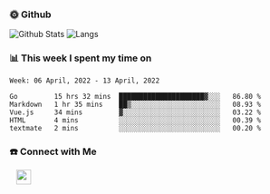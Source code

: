 

<h3> 🌞 Github</h3>

![Github Stats](https://github-readme-stats-beta-lovat.vercel.app/api?username=QiuYukang&count_private=true&show_icons=true&hide=stars)
![Langs](https://github-readme-stats-beta-lovat.vercel.app/api/top-langs/?username=QiuYukang&count_private=true&layout=compact)

<h3> 📊 This week I spent my time on</h3>

<!--START_SECTION:waka-->
```text
Week: 06 April, 2022 - 13 April, 2022

Go         15 hrs 32 mins  █████████████████████▓░░░   86.80 % 
Markdown   1 hr 35 mins    ██▒░░░░░░░░░░░░░░░░░░░░░░   08.93 % 
Vue.js     34 mins         ▓░░░░░░░░░░░░░░░░░░░░░░░░   03.22 % 
HTML       4 mins          ░░░░░░░░░░░░░░░░░░░░░░░░░   00.39 % 
textmate   2 mins          ░░░░░░░░░░░░░░░░░░░░░░░░░   00.20 % 
```
<!--END_SECTION:waka-->

<!--
<h3>🛠 Tech Stack</h3>

- 💻 &nbsp; Java | C | Matlab | C++ | Python
- 🌐 &nbsp; HTML | CSS | JavaScript | Bootstrap
- 🛢  &nbsp; MySQL | Redis
- 🔧 &nbsp; NS-3 | Git | Markdown
-->

<h3> ☎️ Connect with Me </h3>
&nbsp;&nbsp;
<a href="mailto:b612n@qq.com">
  <img href="mailto:b612n@qq.com" align="center" width="26px" src="https://github.com/TheDudeThatCode/TheDudeThatCode/blob/master/Assets/Gmail.svg" />
</a>
